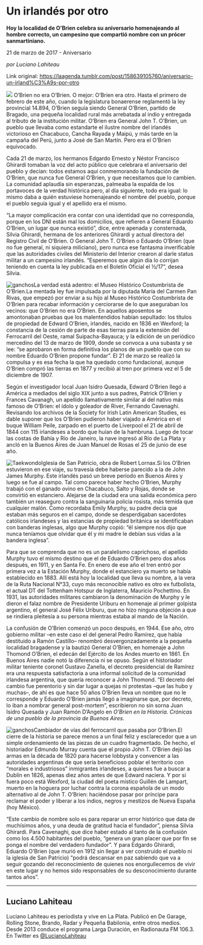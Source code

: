 # Un irlandés por otro

**Hoy la localidad de O’Brien celebra su aniversario homenajeando al hombre correcto, un campesino que compartió nombre con un prócer sanmartiniano.**

21 de marzo de 2017 - Aniversario

_por Luciano Lahiteau_

Link original: https://laagenda.tumblr.com/post/158639105760/aniversario-un-irland%C3%A9s-por-otro

![](https://64.media.tumblr.com/527670b885495184bbd065f884e56d02/tumblr_inline_pk08nl1g3g1t6q87u_500.jpg)
O’Brien no era O’Brien. O mejor: O’Brien era otro. Hasta el primero de febrero de este año, cuando la legislatura bonaerense reglamentó la ley provincial 14.894, O’Brien seguía siendo General O’Brien, partido de Bragado, una pequeña localidad rural más arrebatada al indio y entregada al tributo de la institución militar. O’Brien era General John T. O’Brien, un pueblo que llevaba como estandarte el ilustre nombre del irlandés victorioso en Chacabuco, Cancha Rayada y Maipú, y más tarde en la campaña del Perú, junto a José de San Martín. Pero era el O’Brien equivocado.

Cada 21 de marzo, los hermanos Edgardo Ernesto y Néstor Francisco Ghirardi tomaban la voz del acto público que celebrara el aniversario del pueblo y decían: todos estamos aquí conmemorando la fundación de O’Brien, que nunca fue General O’Brien, y que necesitamos que lo cambien. La comunidad aplaudía sin esperanzas, palmeaba la espalda de los portavoces de la verdad histórica pero, al día siguiente, todo era igual: lo mismo daba a quién estuviese homenajeando el nombre del pueblo, porque el pueblo seguía igual y el apellido era el mismo. 

“La mayor complicación era contar con una identidad que no correspondía, porque en los DNI están mal los domicilios, que refieren a General Eduardo O’Brien, un lugar que nunca existió”, dice, entre apenada y consternada, Silvia Ghirardi, hermana de los anteriores Ghirardi y actual directora del Registro Civil de O’Brien. O General John T. O’Brien o Eduardo O’Brien (que no fue general, ni siquiera miliciano), pero nunca ese fantasma inverificable que las autoridades civiles del Ministerio del Interior crearon al darle status militar a un campesino irlandés. “Esperemos que algún día lo corrijan teniendo en cuenta la ley publicada en el Boletín Oficial el ½/17”, desea Silvia.

![ganchos](https://64.media.tumblr.com/fc9fb377d850db22479171b4ea1d8118/tumblr_inline_pk08nmfxrJ1t6q87u_500.jpg)La verdad está adentro: el Museo Histórico Costumbrista de O’Brien.La mentada ley fue impulsada por la diputada María del Carmen Pan Rivas, que empezó por enviar a su hijo al Museo Histórico Costumbrista de O’Brien para recabar información y cerciorarse de lo que aseguraban los vecinos: que O’Brien no era O’Brien. En aquellos aposentos se amontonaban pruebas que los malentendidos habían sepultado: los títulos de propiedad de Edward O’Brien, irlandés, nacido en 1836 en Wexford; la constancia de la cesión de parte de esas tierras para la extensión del Ferrocarril del Oeste, ramal Suipacha-Bayauca; y la edición de un periódico mercedino del 13 de marzo de 1909, donde se convoca a una subasta y se lee: “se aprobaron en forma definitiva los planos de un pueblo que con su nombre Eduardo O’Brien propone fundar”. El 21 de marzo se realizó la compulsa y es esa fecha la que ha quedado como fundacional, aunque O’Brien compró las tierras en 1877 y recibió al tren por primera vez el 5 de diciembre de 1907.

Según el investigador local Juan Isidro Quesada, Edward O’Brien llegó a América a mediados del siglo XIX junto a sus padres, Patrick O’Brien y Frances Cavanagh, un apellido llamativamente similar al del nativo más famoso de O’Brien: el ídolo y goleador de River, Fernando Cavenaghi. Revisando los archivos de la Society for Irish Latin American Studies, es dable suponer que los O’Brien pudieron haber viajado a América en el buque William Peile, zarpado en el puerto de Liverpool el 21 de abril de 1844 con 115 irlandeses a bordo que huían de la hambruna. Luego de tocar las costas de Bahía y Río de Janeiro, la nave ingresó al Río de La Plata y ancló en la Buenos Aires de Juan Manuel de Rosas el 25 de junio de ese año.

![Taekwondo](https://64.media.tumblr.com/1c2295d90b25a48c587c80170783ecae/tumblr_inline_pk08nnVQ7A1t6q87u_400.jpg)Iglesia de San Patricio, obra de Robert Lornax.Si los O’Brien estuvieron en ese viaje, su travesía debe haberse parecido a la de John James Murphy. Este irlandés pasó un breve período en Buenos Aires y luego se fue al campo. Tal como parece haber hecho O’Brien, Murphy trabajó con el ganado ovino en Chacabuco, Salto y Rojas, donde se convirtió en estanciero. Alejarse de la ciudad era una salida económica pero también un reaseguro contra la sanguinaria policía rosista, más temida que cualquier malón. Como recordaba Emily Murphy, su padre decía que estaban más seguros en el campo, donde se desperdigaban sacerdotes católicos irlandeses y las estancias de propiedad británica se identificaban con banderas inglesas, algo que Murphy copió: “él siempre nos dijo que nunca teníamos que olvidar que él y mi madre le debían sus vidas a la bandera inglesa”.

Para que se comprenda que no es un paralelismo caprichoso, el apellido Murphy tuvo el mismo destino que el de Eduardo O’Brien pero dos años después, en 1911, y en Santa Fe. En enero de ese año el tren entró por primera vez a la Estación Murphy, donde el estanciero ya muerto se había establecido en 1883. Allí está hoy la localidad que lleva su nombre, a la vera de la Ruta Nacional N°33, cuyo más reconocible nativo es otro ex futbolista, el actual DT del Tottenham Hotspur de Inglaterra, Mauricio Pochettino. En 1931, las autoridades militares cambiaron la denominación de Murphy y le dieron el falaz nombre de Presidente Uriburu en homenaje al primer golpista argentino, el general José Félix Uriburu, que no hizo ninguna objeción a que se rindiera pleitesía a su persona mientras estaba al mando de la Nación. 

La confusión de O’Brien comenzó un poco después, en 1944. Ese año, otro gobierno militar –en este caso el del general Pedro Ramírez, que había destituido a Ramón Castillo– renombró desvergonzadamente a la pequeña localidad bragadense y la bautizó General O’Brien, en homenaje a John Thomond O’Brien, el edecán del Ejército de los Andes muerto en 1861. En Buenos Aires nadie notó la diferencia ni se opuso. Según el historiador militar teniente coronel Gustavo Zanella, el decreto presidencial de Ramírez era una respuesta satisfactoria a una informal solicitud de la comunidad irlandesa argentina, que quería reconocer a John Thomond. “El decreto del cambio fue perentorio y sin dar lugar a quejas ni protestas –que las hubo y muchas–, de ahí es que hace 50 años O’Brien lleva un nombre que no le corresponde y Eduardo O’Brien jamás llegó a imaginarse que, por decreto, lo iban a nombrar general post-mortem”, escribieron no sin sorna Juan Isidro Quesada y Juan Ramón D’Angelo en *O’Brien en la Historia. Crónicas de una pueblo de la provincia de Buenos Aires*.

![ganchos](https://64.media.tumblr.com/424bc1227e1480fb2a2f32895e8381c0/tumblr_inline_pk08noPiSx1t6q87u_500.jpg)Cambiador de vías del ferrocarril que pasaba por O’Brien.El cierre de la historia se parece menos a un final feliz y esclarecedor que a un simple ordenamiento de las piezas de un cuadro fragmentado. De hecho, el historiador Edmundo Murray cuenta que el propio John T. O’Brien dejó las armas en la década de 1820 para hacerse lobbysta y convencer a las autoridades argentinas de que sería beneficioso poblar el territorio con “morales e industriosos” inmigrantes irlandeses, a quienes fue a buscar a Dublín en 1826, apenas diez años antes de que Edward naciera. Y por si fuera poco está Wexford, la ciudad del poeta místico Guillén de Lampart, muerto en la hoguera por luchar contra la corona española de un modo alternativo al de John T. O’Brien: haciéndose pasar por príncipe para reclamar el poder y liberar a los indios, negros y mestizos de Nueva España (hoy México).

“Este cambio de nombre solo es para reparar un error histórico que data de muchísimos años, y una deuda de gratitud hacia el fundador”, piensa Silvia Ghirardi. Para Cavenaghi, que dice haber estado al tanto de la confusión como los 4.500 habitantes del pueblo, “genera un gran placer que por fin se ponga el nombre del verdadero fundador”. Y para Edgardo Ghirardi, Eduardo O’Brien (que murió en 1912 sin llegar a ver construido el pueblo ni la iglesia de San Patricio) “podrá descansar en paz sabiendo que va a seguir gozando del reconocimiento de quienes nos enorgullecemos de vivir en este lugar y no hemos sido responsables de su desconocimiento durante tantos años”. 

  




---

 Luciano Lahiteau
-----------------

 Luciano Lahiteau es periodista y vive en La Plata. Publicó en De Garage, Rolling Stone, Brando, Radar y Pequeña Babilonia, entre otros medios. Desde 2013 conduce el programa Larga Duración, en Radionauta FM 106.3. En Twitter es [@LucianoLahiteau](https://twitter.com/lucianolahiteau%E2%80%9D%20%20target=) 


